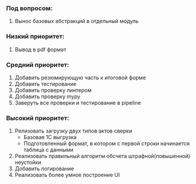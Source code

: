 ### Под вопросом:
1. Вынос базовых абстракций в отдельный модуль

### Низкий приоритет:
1. Вывод в pdf формат

### Средний приоритет:
1. Добавить резюмирующую часть к итоговой форме
2. Добавить тестирование
3. Добавить проверку линтером
4. Добавить проверку mypy
5. Заверуть все проверки и тестирование в pipeline

### Высокий приоритет:
1. Релизовать загрузку двух типов актов сверки
    - Базовая 1С выгрузка
    - Подготовленный формат, в котором с первой строки начинается таблица с данными
2. Реализовать правильный алгоритм обсчета штрафной(повышенной) неустойки
3. Добавить логирование
4. Реализовать более умное построение UI